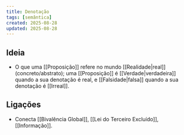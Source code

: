 ```yaml
---
title: Denotação
tags: [semântica]
created: 2025-08-28
updated: 2025-08-28
---
```


## Ideia
- O que uma [[Proposição]] refere no mundo [[Realidade|real]] (concreto/abstrato); uma [[Proposição]] é [[Verdade|verdadeira]] quando a sua denotação é real, e [[Falsidade|falsa]] quando a sua denotação é [[Irreal]].

## Ligações
- Conecta [[Bivalência Global]], [[Lei do Terceiro Excluído]], [[Informação]].

